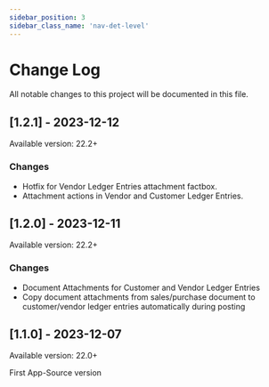 ```yaml
---
sidebar_position: 3
sidebar_class_name: 'nav-det-level'
---
```


# Change Log
All notable changes to this project will be documented in this file.
  
## [1.2.1] - 2023-12-12

Available version: 22.2+

### Changes
- Hotfix for Vendor Ledger Entries attachment factbox.
- Attachment actions in Vendor and Customer Ledger Entries.

## [1.2.0] - 2023-12-11
  
Available version: 22.2+

### Changes
- Document Attachments for Customer and Vendor Ledger Entries
- Copy document attachments from sales/purchase document to customer/vendor ledger entries automatically during posting

## [1.1.0] - 2023-12-07
  
Available version: 22.0+

First App-Source version
